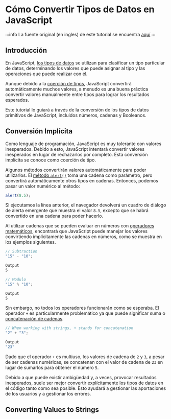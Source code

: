 # Cómo Convertir Tipos de Datos en JavaScript

:::info
La fuente original (en ingles) de este tutorial se encuentra [aquí](https://www.digitalocean.com/community/tutorials/how-to-convert-data-types-in-javascript)
:::

## Introducción

En JavaScript, [los tipos de datos](./understanding-data-types.html) se utilizan para clasificar un tipo particular de datos, determinando los valores que puede asignar al tipo y las operaciones que puede realizar con él.

Aunque debido a la [coerción de tipos](./how-to-convert-data-types-in-javascript.html#conversion-implicita), JavaScript convertirá automáticamente muchos valores, a menudo es una buena práctica convertir valores manualmente entre tipos para lograr los resultados esperados.

Este tutorial lo guiará a través de la conversión de los tipos de datos primitivos de JavaScript, incluidos números, cadenas y Booleanos.

## Conversión Implícita

Como lenguaje de programación, JavaScript es muy tolerante con valores inesperados. Debido a esto, JavaScript intentará convertir valores inesperados en lugar de rechazarlos por completo. Esta conversión implícita se conoce como coerción de tipo.

Algunos métodos convertirán valores automáticamente para poder utilizarlos. El [método `alert()`](https://www.w3schools.com/jsref/met_win_alert.asp) toma una cadena como parámetro, pero convertirá automáticamente otros tipos en cadenas. Entonces, podemos pasar un valor numérico al método:


```js
alert(8.5);
```

Si ejecutamos la línea anterior, el navegador devolverá un cuadro de diálogo de alerta emergente que muestra el valor `8.5`, excepto que se habrá convertido en una cadena para poder hacerlo.

Al utilizar cadenas que se pueden evaluar en números con [operadores matemáticos](./how-to-do-math-in-javascript-with-operators), encontrará que JavaScript puede manejar los valores convirtiendo implícitamente las cadenas en números, como se muestra en los ejemplos siguientes.


```js
// Subtraction
"15" - "10";
```

```sh
Output
5
```

```js
// Modulo
"15" % "10";
```

```sh
Output
5
```

Sin embargo, no todos los operadores funcionarán como se esperaba. El operador `+` es particularmente problemático ya que puede significar suma o [concatenación de cadenas](./how-to-work-with-strings-in-javascript.html#concatenacion-de-cadenas).


```js
// When working with strings, + stands for concatenation
"2" + "3";
```

```sh
Output
"23"
```

Dado que el operador `+` es multiuso, los valores de cadena de `2` y `3`, a pesar de ser cadenas numéricas, se concatenan con el valor de cadena de `23` en lugar de sumarlos para obtener el número `5`.

Debido a que puede existir ambigüedad y, a veces, provocar resultados inesperados, suele ser mejor convertir explícitamente los tipos de datos en el código tanto como sea posible. Esto ayudará a gestionar las aportaciones de los usuarios y a gestionar los errores.

## Converting Values to Strings
